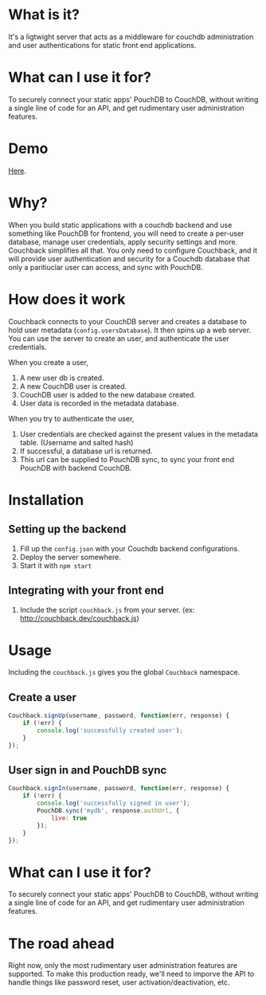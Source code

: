 # What is it?

It's a ligtwight server that acts as a middleware for couchdb administration and user authentications for static front end applications.

# What can I use it for?

To securely connect your static apps' PouchDB to CouchDB, without writing a single line of code for an API, and get rudimentary user administration features.

# Demo

[Here](https://couchback-demo.herokuapp.com).

# Why?

When you build static applications with a couchdb backend and use something like PouchDB for frontend, you will need to create a per-user database, manage user credentials, apply security settings and more. Couchback simplifies all that. You only need to configure Couchback, and it will provide user authentication and security for a Couchdb database that only a paritiuclar user can access, and sync with PouchDB.

# How does it work

Couchback connects to your CouchDB server and creates a database to hold user metadata (`config.usersDatabase`). It then spins up a web server. You can use the server to create an user, and authenticate the user credentials.

When you create a user, 
1. A new user db is created.
2. A new CouchDB user is created.
3. CouchDB user is added to the new database created.
4. User data is recorded in the metadata database.

When you try to authenticate the user,
1. User credentials are checked against the present values in the metadata table. (Username and salted hash)
2. If successful, a database url is returned.
3. This url can be supplied to PouchDB sync, to sync your front end PouchDB with backend CouchDB.

# Installation

## Setting up the backend
1. Fill up the `config.json` with your Couchdb backend configurations.
2. Deploy the server somewhere.
3. Start it with `npm start`

## Integrating with your front end
1. Include the script `couchback.js` from your server. (ex: http://couchback.dev/couchback.js)

# Usage

Including the `couchback.js` gives you the global `Couchback` namespace.

## Create a user

```js
Couchback.signUp(username, password, function(err, response) {
    if (!err) {
        console.log('successfully created user');
    }
});
```

## User sign in and PouchDB sync

```js
Couchback.signIn(username, password, function(err, response) {
    if (!err) {
        console.log('successfully signed in user');
        PouchDB.sync('mydb', response.authUrl, {
            live: true
        });
    }
});
```

# What can I use it for?

To securely connect your static apps' PouchDB to CouchDB, without writing a single line of code for an API, and get rudimentary user administration features.

# The road ahead

Right now, only the most rudimentary user administration features are supported. To make this production ready, we'll need to imporve the API to handle things like password reset, user activation/deactivation, etc.